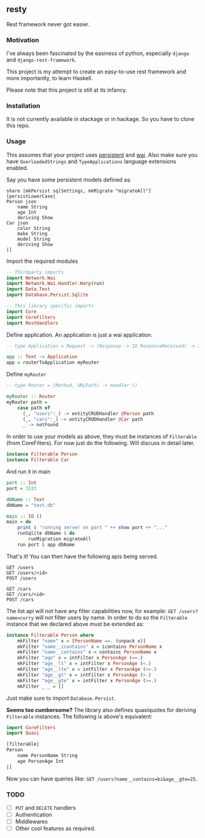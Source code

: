 ## resty
Rest framework never got easier.

### Motivation
I've always been fascinated by the easiness of python, especially `django` and `django-rest-framework`.

This project is my attempt to create an easy-to-use rest framework and more importantly, to learn Haskell.

Please note that this project is still at its infancy.


### Installation
It is not currently available in stackage or in hackage. So you have to clone this repo.

### Usage
This assumes that your project uses [persistent](https://github.com/yesodweb/persistent) and [wai](https://github.com/yesodweb/wai).
Also make sure you have `OverloadedStrings` and `TypeApplications` language extensions enabled.

Say you have some persistent models defined as:
```
share [mkPersist sqlSettings, mkMigrate "migrateAll"] [persistLowerCase|
Person json
    name String
    age Int
    deriving Show
Car json
    color String
    make String
    model String
    deriving Show
|]
```
Import the required modules
```haskell
-- Thirdparty imports
import Network.Wai
import Network.Wai.Handler.Warp(run)
import Data.Text
import Database.Persist.Sqlite

-- This library specific imports
import Core
import CoreFilters
import RestHandlers
```

Define application. An application is just a wai application.
```haskell
-- type Application = Request -> (Response -> IO ResponseReceived) -> IO ResponseReceived

app :: Text -> Application
app = routerToApplication myRouter
```

Define `myRouter`
```haskell
-- type Router = (Method, URLPath) -> Handler ()

myRouter :: Router
myRouter path =
    case path of
      (_, "users":_) -> entityCRUDHandler @Person path
      (_, "cars":_) -> entityCRUDHandler @Car path
      _ -> notFound
```
In order to use your models as above, they must be instances of `Filterable` (from CoreFilters). For now just do the following. Will discuss in detail later.
```haskell
instance Filterable Person
instance Filterable Car
```

And run it in main
```haskell
port :: Int
port = 3333

dbName :: Text
dbName = "test.db"

main :: IO ()
main = do
    print $ "running server on port " ++ show port ++ "..."
    runSqlite dbName $ do
        runMigration migrateAll
    run port $ app dbName
```
That's it! You can then have the following apis being served.
```
GET /users
GET /users/<id>
POST /users

GET /cars
GET /cars/<id>
POST /cars
```
The list api will not have any filter capabilities now, for example: `GET /users?name=curry` will not filter users by name.
In order to do so the `Filterable` instance that we declared above must be extended as:
```haskell
instance Filterable Person where
    mkFilter "name" x = [PersonName ==. (unpack x)]
    mkFilter "name__icontains" x = icontains PersonName x
    mkFilter "name__contains" x = contains PersonName x
    mkFilter "age" x = intFilter x PersonAge (==.)
    mkFilter "age__lt" x = intFilter x PersonAge (<.)
    mkFilter "age__lte" x = intFilter x PersonAge (<=.)
    mkFilter "age__gt" x = intFilter x PersonAge (>.)
    mkFilter "age__gte" x = intFilter x PersonAge (>=.)
    mkFilter _ _ = []
```
Just make sure to import `Database.Persist`.

**Seems too cumbersome?**
The library also defines quasiquotes for deriving `Filterable` instances. The following is above's equivalent:
```haskell
import CoreFilters
import Quasi

[filterable|
Person
    name PersonName String
    age PersonAge Int
|]
```
Now you can have queries like: `GET /users?name__contains=bi&age__gte=25`.

### TODO
- [ ] `PUT` and `DELETE` handlers
- [ ] Authentication
- [ ] Middlewares
- [ ] Other cool features as required.
